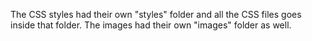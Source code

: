 The CSS styles had their own "styles" folder and all the CSS files goes inside that folder.
The images had their own "images" folder as well.
